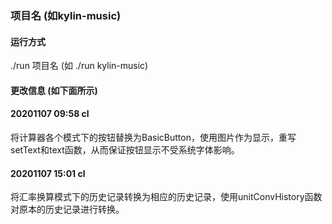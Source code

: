 ### 项目名 (如kylin-music)

#### 运行方式
./run 项目名 (如 ./run kylin-music)

#### 更改信息 (如下面所示)

#### 20201107 09:58 cl
将计算器各个模式下的按钮替换为BasicButton，使用图片作为显示，重写setText和text函数，从而保证按钮显示不受系统字体影响。

#### 20201107 15:01 cl
将汇率换算模式下的历史记录转换为相应的历史记录，使用unitConvHistory函数对原本的历史记录进行转换。
